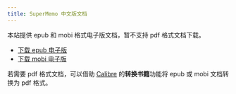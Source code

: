 ```yaml
---
title: SuperMemo 中文版文档
---
```


本站提供 epub 和 mobi 格式电子版文档，暂不支持 pdf 格式文档下载。

- [下载 epub 电子版](https://raw.githubusercontent.com/smpower/supermemo/_book_file/supermemo.epub)
- [下载 mobi 电子版](https://raw.githubusercontent.com/smpower/supermemo/_book_file/supermemo.mobi)

若需要 pdf 格式文档，可以借助 [Calibre](https://calibre-ebook.com/) 的**转换书籍**功能将 epub 或 mobi 文档转换为 pdf 格式。
